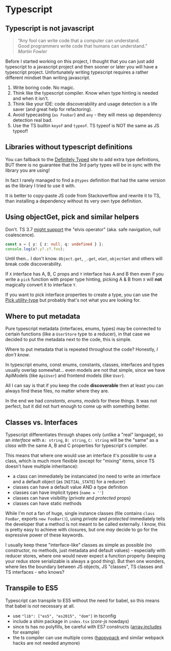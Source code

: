 # Typescript

## Typescript is not javascript

> “Any fool can write code that a computer can understand.  
> Good programmers write code that humans can understand.”  
> _Martin Fowler_ 

Before I started working on this project, I thought that you can just add typescript to a javascript project and then sooner or later you will have a typescript project. Unfortunately writing typescript requires a rather different mindset than writing javascript.

1. Write boring code. No magic.
2. Think like the typescript compiler.
   Know when type hinting is needed and when it isn't.
3. Think like your IDE: code discoverability and usage detection is a life saver (and great help for refactoring).
4. Avoid typecasting (`as Foobar`) and `any` - they will mess up dependency detection real bad.
5. Use the TS builtin `keyof` and `typeof`. TS typeof is NOT the same as JS typeof! 

## Libraries without typescript definitions

You can fallback to the [Definitely Typed](http://definitelytyped.org/) site to add extra type definitions, BUT there is no guarantee that the 3rd party types will be in sync with the library you are using!

In fact I rarely managed to find a `@types` definition that had the same version as the library I tried to use it with.

It is better to copy-paste JS code from Stackoverflow and rewrite it to TS, than installing a dependency without its very own type definition.

## Using objectGet, pick and similar helpers

Don't. TS 3.7 [might support](https://github.com/microsoft/TypeScript/issues/16) the "elvis operator" (aka. safe navigation, null coalescence).

```ts
const x = { y: { z: null, q: undefined } };
console.log(x?.y?.z?.foo);
```

Until then... I don't know. `Object.get`, `_.get`, `oGet`, `objectGet` and others will break code discoverability.

If `X` interface has A, B, C props and `Y` interface has A and B then even if you write a `pick` function with proper type hinting, picking A & B from `X` will **not** magically convert it to interface `Y`.

If you want to pick interface properties to create a type, you can use the [Pick utility-type](https://www.typescriptlang.org/docs/handbook/utility-types.html#picktk) but probably that's not what you are looking for.

## Where to put metadata

Pure typescript metadata (interfaces, enums, types) may be connected to certain functions (like a `UserStore` type to a reducer), in that case we decided to put the metadata next to the code, this is simple.

Where to put metadata that is repeated throughout the code? Honestly, _I don't know_.

In typescript enums, const enums, constants, classes, interfaces and types usually overlap somewhat...
even models are not that simple, since we have ApiModels (like `ApiUser`) and frontend models (like `User`).

All I can say is that if you keep the code **discoverable** then at least you can always find these files, no matter where they are.

In the end we had _constants_, _enums_, _models_ for these things. It was not perfect, but it did not hurt enough to come up with something better.

## Classes vs. Interfaces

Typescript differentiates through shapes only (unlike a "real" language), so an _interface_ with `A: string`, `B: string`, `C: string` will be the "same" as a _class_ with the same A, B and C properties for typescript's compiler.

This means that where one would use an interface it's possible to use a class, which is much more flexible (except for "mixing" items, since TS doesn't have multiple inheritance):

- a class can immediately be instanciated (no need to write an interface and a default object (as `INITIAL_STATE`) for a reducer)
- classes can have a default value AND a type definition
- classes can have implicit types (`name = ''`)
- classes can have visibility (_private_ and _protected_ props)
- classes can have static methods

While I'm not a fan of huge, single instance classes (file contains `class FooBar`, exports `new FooBar()`), using _private_ and _protected_ immediately tells the developer that a method is not meant to be called externally. I know, this is pretty easy to achieve with closures, but one _may_ decide to go for the expressive power of these keywords.

I usually keep these "interface-like" classes as simple as possible (no constructor, no methods, just metadata and default values) - especially with reducer stores, where one would never expect a function property (keeping your redux store serializable is always a good thing). But then one wonders, where lies the boundary between JS objects, JS "classes", TS classes and TS interfaces - who knows?

## Transpile to ES5

Typescript can transpile to ES5 without the need for babel, so this means that babel is _not_ necessary at all.

- use `"lib": ["es5", "es2015", "dom"]` in tsconfig
- include a shim package in `index.tsx` (_core-js_ nowdays)
- since ts has no polyfills, be careful with ES7 constructs ([array.includes](https://github.com/Microsoft/TypeScript/issues/2340) for example)
- the ts compiler can use multiple cores ([happypack](https://github.com/amireh/happypack) and similar webpack hacks are not needed anymore)
